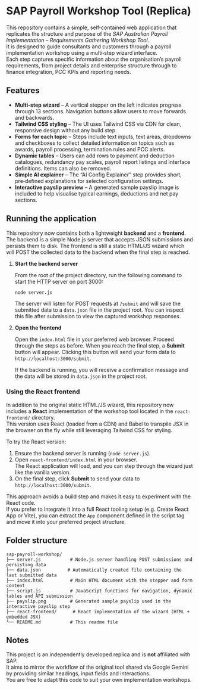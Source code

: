 # SAP Payroll Workshop Tool (Replica)

This repository contains a simple, self‑contained web application that replicates the structure and purpose of the *SAP Australian Payroll Implementation – Requirements Gathering Workshop Tool*.  
It is designed to guide consultants and customers through a payroll implementation workshop using a multi‑step wizard interface.  
Each step captures specific information about the organisation’s payroll requirements, from project details and enterprise structure through to finance integration, PCC KPIs and reporting needs.

## Features

* **Multi‑step wizard** – A vertical stepper on the left indicates progress through 13 sections. Navigation buttons allow users to move forwards and backwards.
* **Tailwind CSS styling** – The UI uses Tailwind CSS via CDN for clean, responsive design without any build step.
* **Forms for each topic** – Steps include text inputs, text areas, dropdowns and checkboxes to collect detailed information on topics such as awards, payroll processing, termination rules and PCC alerts.
* **Dynamic tables** – Users can add rows to payment and deduction catalogues, redundancy pay scales, payroll report listings and interface definitions. Items can also be removed.
* **Simple AI explainer** – The “AI Config Explainer” step provides short, pre‑defined explanations for selected configuration settings.
* **Interactive payslip preview** – A generated sample payslip image is included to help visualise typical earnings, deductions and net pay sections.

## Running the application

This repository now contains both a lightweight **backend** and a **frontend**. The backend is a simple Node.js server that accepts JSON submissions and persists them to disk. The frontend is still a static HTML/JS wizard which will POST the collected data to the backend when the final step is reached.

1. **Start the backend server**

   From the root of the project directory, run the following command to start the HTTP server on port 3000:

   ```bash
   node server.js
   ```

   The server will listen for POST requests at `/submit` and will save the submitted data to a `data.json` file in the project root.
   You can inspect this file after submission to view the captured workshop responses.

2. **Open the frontend**

   Open the `index.html` file in your preferred web browser. Proceed through the steps as before. When you reach the final step, a **Submit** button will appear. Clicking this button will send your form data to `http://localhost:3000/submit`.

   If the backend is running, you will receive a confirmation message and the data will be stored in `data.json` in the project root.

### Using the React frontend

In addition to the original static HTML/JS wizard, this repository now includes a **React** implementation of the workshop tool located in the `react-frontend/` directory.  
This version uses React (loaded from a CDN) and Babel to transpile JSX in the browser on the fly while still leveraging Tailwind CSS for styling.

To try the React version:

1. Ensure the backend server is running (`node server.js`).
2. Open `react-frontend/index.html` in your browser.  
   The React application will load, and you can step through the wizard just like the vanilla version.
3. On the final step, click **Submit** to send your data to `http://localhost:3000/submit`.

This approach avoids a build step and makes it easy to experiment with the React code.  
If you prefer to integrate it into a full React tooling setup (e.g. Create React App or Vite), you can extract the `App` component defined in the script tag and move it into your preferred project structure.

## Folder structure

```
sap-payroll-workshop/
├── server.js           # Node.js server handling POST submissions and persisting data
├── data.json          # Automatically created file containing the last submitted data
├── index.html          # Main HTML document with the stepper and form content
├── script.js           # JavaScript functions for navigation, dynamic tables and API submission
├── payslip.png         # Generated sample payslip used in the interactive payslip step
├── react-frontend/      # React implementation of the wizard (HTML + embedded JSX)
└── README.md           # This readme file
```

## Notes

This project is an independently developed replica and is **not** affiliated with SAP.  
It aims to mirror the workflow of the original tool shared via Google Gemini by providing similar headings, input fields and interactions.  
You are free to adapt this code to suit your own implementation workshops.